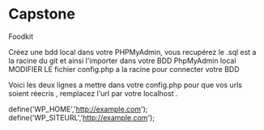 # Capstone
Foodkit


Créez une bdd local dans votre PHPMyAdmin, vous recupérez le .sql est a la racine du git et ainsi l'importer dans votre BDD PhpMyAdmin local
MODIFIER LE fichier config.php a la racine pour connecter votre BDD


Voici les deux lignes a mettre dans votre config.php pour que vos urls soient réecris , remplacez l'url par votre localhost .


define('WP_HOME','http://example.com');
define('WP_SITEURL','http://example.com');
